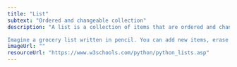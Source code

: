```yaml
---
title: "List"
subtext: "Ordered and changeable collection"
description: "A list is a collection of items that are ordered and changeable. You can add, remove, or change items in a list.

Imagine a grocery list written in pencil. You can add new items, erase old ones, or change them as you need."
imageUrl: ""
resourceUrl: "https://www.w3schools.com/python/python_lists.asp"
---
```

